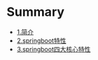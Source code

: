 # Summary

* [1.简介](README.md)
* [2.springboot特性](2springbootte-xing.md)
* [3.springboot四大核心特性](3springbootsi-da-he-xin-te-xing.md)

